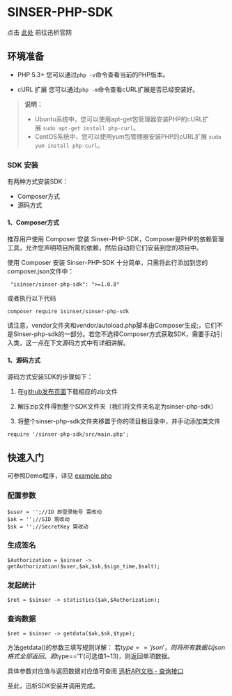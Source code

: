 # SINSER-PHP-SDK
点击 [此处](http://sinser.applinzi.com/) 前往迅析官网


## 环境准备
*   PHP 5.3+
    您可以通过`php -v`命令查看当前的PHP版本。

*   cURL 扩展
    您可以通过`php -m`命令查看cURL扩展是否已经安装好。
	
> **说明：**
> 
> *   Ubuntu系统中，您可以使用apt-get包管理器安装PHP的cURL扩展 `sudo apt-get install php-curl`。
> *   CentOS系统中，您可以使用yum包管理器安装PHP的cURL扩展 `sudo yum install php-curl`。

### SDK 安装
有两种方式安装SDK：
* Composer方式
* 源码方式

#### 1、Composer方式
推荐用户使用 Composer 安装 Sinser-PHP-SDK，Composer是PHP的依赖管理工具，允许您声明项目所需的依赖，然后自动将它们安装到您的项目中。

使用 Composer 安装 Sinser-PHP-SDK 十分简单，只需将此行添加到您的composer.json文件中：

```
 "isinser/sinser-php-sdk": ">=1.0.0"
```

或者执行以下代码
```
composer require isinser/sinser-php-sdk
```
请注意，vendor文件夹和vendor/autoload.php脚本由Composer生成;，它们不是Sinser-php-sdk的一部分。若您不选择Composer方式获取SDK，需要手动引入类，这一点在下文源码方式中有详细讲解。

#### 1、源码方式
源码方式安装SDK的步骤如下：

1.  在[github发布页面](https://github.com/iSinser/sinser-php-sdk)下载相应的zip文件

2.  解压zip文件得到整个SDK文件夹（我们将文件夹名定为sinser-php-sdk）

3.  将整个sinser-php-sdk文件夹移置于你的项目根目录中，并手动添加类文件
```
require '/sinser-php-sdk/src/main.php';
```

## 快速入门 
可参照Demo程序，详见 [example.php](https://github.com/iSinser/sinser-php-sdk/blob/master/example.php)

### 配置参数
```
$user = '';//ID 即登录帐号 需改动
$ak = '';//SID 需改动
$sk = '';//SecretKey 需改动
```
### 生成签名
```
$Authorization = $sinser -> getAuthorization($user,$ak,$sk,$sign_time,$salt);
```
### 发起统计
```
$ret = $sinser -> statistics($ak,$Authorization);
```
### 查询数据
```
$ret = $sinser -> getdata($ak,$sk,$type);
```
方法getdata()的参数三填写规则详解：
若$type=='json'，则将所有数据以json格式全部返回。
若$type=='1'(可选值1~13)，则返回单项数据。

具体参数对应值与返回数据对应值可查阅 [迅析API文档 - 查询接口](https://www.kancloud.cn/aipaiteam/sinser/711067)


至此，迅析SDK安装并调用完成。
